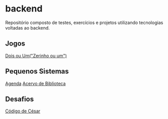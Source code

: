 # backend
Repositório composto de testes, exercícios e projetos utilizando tecnologias voltadas ao backend.

## Jogos
[Dois ou Um("Zerinho ou um")](jogoDoisOuUm.c)



## Pequenos Sistemas
[Agenda](agenda_beta.c)
[Acervo de Biblioteca](cadastroObrasBiblioteca.c)


## Desafios
[Código de César](codigodecesar.c)

